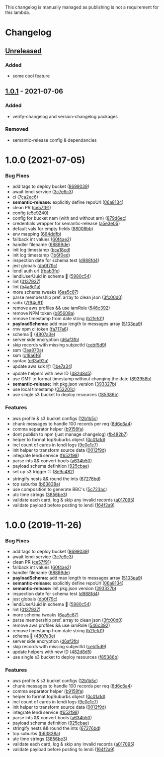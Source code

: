 This changelog is manually managed as publishing is not a requirement for this lambda. 

# Changelog

## [Unreleased][]
### Added
- some cool feature

## [1.0.1][] - 2021-07-06
### Added
- verify-changelog and version-changelog packages

### Removed
- semantic-release config & dependancies

# 1.0.0 (2021-07-05)
### Bug Fixes

* add tags to deploy bucket ([8699039](https://github.com/domain-transactions/sls-baseballcard-service/commit/86990393ece0ca33a89414329800de21caba343f))
* await lendi service ([3c7e9c3](https://github.com/domain-transactions/sls-baseballcard-service/commit/3c7e9c3226cb0416aa69900bddbe8a627e97e48b))
* ci ([7ca2ec6](https://github.com/domain-transactions/sls-baseballcard-service/commit/7ca2ec6354c1e5b8b65f37cef963152dbc6d2486))
* **semantic-release:** explicitly define repoUrl ([06a8134](https://github.com/domain-transactions/sls-baseballcard-service/commit/06a8134d733e401f6eb8a884addd52367ee27cc0))
* clean PR ([ce57f91](https://github.com/domain-transactions/sls-baseballcard-service/commit/ce57f91e5d4f8c1f91514f96c186907a2fe7b1aa))
* config ([e5e9240](https://github.com/domain-transactions/sls-baseballcard-service/commit/e5e9240a0d74183bc88b68ec0cbcdd2cc3762b68))
* config for bucket nam (with and without arn) ([879d6ec](https://github.com/domain-transactions/sls-baseballcard-service/commit/879d6ec5be9ff36c0700e31e105a0341721bc76f))
* credentials wrapper for semantic-release ([a5e3e05](https://github.com/domain-transactions/sls-baseballcard-service/commit/a5e3e0544d186d7b350035c730ae931dffec5f8c))
* default vals for empty fields ([88008bb](https://github.com/domain-transactions/sls-baseballcard-service/commit/88008bb8df7d1efc38f382df7d51ab48c4126f07))
* env mapping ([664ddfb](https://github.com/domain-transactions/sls-baseballcard-service/commit/664ddfbaf04f250bfb9a827606a4704ffeddc99a))
* fallback int values ([60f4ae2](https://github.com/domain-transactions/sls-baseballcard-service/commit/60f4ae2b238e3f6c386fa7649ece70d1ca843a74))
* handler filename ([68889de](https://github.com/domain-transactions/sls-baseballcard-service/commit/68889de2b4097434d9ae1272f5ec8a9694dee67e))
* init log timestamp ([bca18cd](https://github.com/domain-transactions/sls-baseballcard-service/commit/bca18cd8705250d339b4b9cf5dc42c7f9994918b))
* init log timestamp ([1b6f0ed](https://github.com/domain-transactions/sls-baseballcard-service/commit/1b6f0edd03bea38f7bf7768ac5345956bc95190e))
* inspection date for schema test ([d988fd4](https://github.com/domain-transactions/sls-baseballcard-service/commit/d988fd480260cc3a9eb9cad83069a52a1be0584e))
* jest globals ([db0f79c](https://github.com/domain-transactions/sls-baseballcard-service/commit/db0f79c7e683304d83e68e112e2de1d109a5ad9d))
* lendi auth url ([fbab3fe](https://github.com/domain-transactions/sls-baseballcard-service/commit/fbab3fe239fc502df87de3085f138808fb2ee352))
* lendiUserUuid in schema :wrench: ([5980c54](https://github.com/domain-transactions/sls-baseballcard-service/commit/5980c540c5d780103974b15d7ab055c6cf01fbf3))
* lint ([0137937](https://github.com/domain-transactions/sls-baseballcard-service/commit/0137937ae2cd6827c565ceaf2e0fef617388ddac))
* lint ([b4a8d1a](https://github.com/domain-transactions/sls-baseballcard-service/commit/b4a8d1a6014d5d399a096fceedb63229bce17b74))
* more schema tweaks ([6aa5c87](https://github.com/domain-transactions/sls-baseballcard-service/commit/6aa5c87ea31b78d6443510149351d8835c64b80a))
* parse membership pref. array to clean json ([3fc00d0](https://github.com/domain-transactions/sls-baseballcard-service/commit/3fc00d0d33727f0beccd857c4b853dde67c4227e))
* radix ([7f94c91](https://github.com/domain-transactions/sls-baseballcard-service/commit/7f94c918e1c18b8d12a2e17edd63dd940dc37db3))
* remove aws profiles && use iamRole ([546c392](https://github.com/domain-transactions/sls-baseballcard-service/commit/546c3921d648815e4ba06c297c9559d69b12c81d))
* remove NPM token ([b85608a](https://github.com/domain-transactions/sls-baseballcard-service/commit/b85608a62ca77ee0d9361597314e3614acffb793))
* remove timestamp from date string ([b2fefd1](https://github.com/domain-transactions/sls-baseballcard-service/commit/b2fefd1735df429526e8afa07a1ff75f069ed2e5))
* **payloadSchema:** add max length to messages array ([5103ea9](https://github.com/domain-transactions/sls-baseballcard-service/commit/5103ea992a5200c3a177664d5319d28695a38ce6))
* rmv npm ci token ([fa717a6](https://github.com/domain-transactions/sls-baseballcard-service/commit/fa717a64c5ec0c8e22fd10b0699fffe8e4ac2a46))
* schema :wrench: ([4807a3e](https://github.com/domain-transactions/sls-baseballcard-service/commit/4807a3efb0cb149309566c74d6184087582fd8aa))
* server side encryption ([d6af3fb](https://github.com/domain-transactions/sls-baseballcard-service/commit/d6af3fb5e3878af0a2eefdb6620c8ef7eb564c9f))
* skip records with missing subjectId ([cebf5d9](https://github.com/domain-transactions/sls-baseballcard-service/commit/cebf5d9f4945ef3b54a8cd97c6b6c5ae8a52d504))
* ssm ([3aa870a](https://github.com/domain-transactions/sls-baseballcard-service/commit/3aa870a8d031741d2afdfdaeaee8fd1ee6824006))
* ssm ([c18a6f6](https://github.com/domain-transactions/sls-baseballcard-service/commit/c18a6f6cb95ac6398aebd2a3f3075f5297610ce4))
* syntax ([c63a92a](https://github.com/domain-transactions/sls-baseballcard-service/commit/c63a92af1d1ac592a58867033ad84d1a09841710))
* update aws sdk :package: ([1be7a34](https://github.com/domain-transactions/sls-baseballcard-service/commit/1be7a34f5eb781f1df703de7649ac67b4647e81e))
* update helpers with new ID ([482d8d5](https://github.com/domain-transactions/sls-baseballcard-service/commit/482d8d5554f0ec98c819f4cec26ad34d35de99dd))
* use GMT to format timestamp without changing the date ([893958b](https://github.com/domain-transactions/sls-baseballcard-service/commit/893958b3950f32e70fd5c531013a675a804d47f5))
* **semantic-release:** init pkg.json version ([393327b](https://github.com/domain-transactions/sls-baseballcard-service/commit/393327b00aef928fb28a525d4534bc676d541f11))
* use local timestamp ([053201c](https://github.com/domain-transactions/sls-baseballcard-service/commit/053201c2e04f707667e0a1543c3b730a223eaa25))
* use single s3 bucket to deploy resources ([f85386b](https://github.com/domain-transactions/sls-baseballcard-service/commit/f85386b9d6b02787ca11386b5306647b57578c42))


### Features

* aws profile & s3 bucket configs ([12b1b5c](https://github.com/domain-transactions/sls-baseballcard-service/commit/12b1b5c3ac1646038197445129d29cbc8db6ef48))
* chunk messages to handle 100 records per req ([8d6c6a4](https://github.com/domain-transactions/sls-baseballcard-service/commit/8d6c6a4f8d6ee1b0e67eb19110846707e52ee8df))
* comma separator helper ([b9158fa](https://github.com/domain-transactions/sls-baseballcard-service/commit/b9158fa69598ec1744119333a9f4fd4e0ac0120b))
* dont publish to npm (just manage changelog) ([fb482b7](https://github.com/domain-transactions/sls-baseballcard-service/commit/fb482b7c55ecd095f0be02af32025e30fd0a14cd))
* helper to format topSuburbs object ([0c01a1d](https://github.com/domain-transactions/sls-baseballcard-service/commit/0c01a1dccc55593f8c48c7804e5564410821cff4))
* incl count of cards in lendi logs ([9e0e1c7](https://github.com/domain-transactions/sls-baseballcard-service/commit/9e0e1c77eaea952a653e6dbd03c62b3431a53029))
* init helper to transform source data ([0012f9d](https://github.com/domain-transactions/sls-baseballcard-service/commit/0012f9d9aad6219e05bb2286aca5ff9a730dc9c8))
* integrate lendi service ([f652f98](https://github.com/domain-transactions/sls-baseballcard-service/commit/f652f98f4a9e01b711a32d57ec2dfa3f7b643d68))
* parse ints && convert bools ([a634b50](https://github.com/domain-transactions/sls-baseballcard-service/commit/a634b50a9d9a551491b7d6a1d263de22ed318475))
* payload schema definition ([925cbae](https://github.com/domain-transactions/sls-baseballcard-service/commit/925cbae8fa099098498458415c21ebe2fd9833d3))
* set up s3 trigger :baseball: ([8e9c482](https://github.com/domain-transactions/sls-baseballcard-service/commit/8e9c4821c24dde558e7b5d6921b8559aa33f8a0d))
* stringify nests && round the ints ([67276bd](https://github.com/domain-transactions/sls-baseballcard-service/commit/67276bd793318795a87aa844cc574100246f331d))
* top suburbs ([b63838a](https://github.com/domain-transactions/sls-baseballcard-service/commit/b63838a296ddc3f4b84528639d0a3097168b2d6b))
* use composition to generate BBC's ([5c723ac](https://github.com/domain-transactions/sls-baseballcard-service/commit/5c723acce3b6564bee47008fa6156e2e71f3dd95))
* utc time strings ([3856be3](https://github.com/domain-transactions/sls-baseballcard-service/commit/3856be386b3cce73c40da394fea3413f0a32bc1a))
* validate each card, log & skip any invalid records ([a017095](https://github.com/domain-transactions/sls-baseballcard-service/commit/a017095006c198c0aea3b5551b8685dd01896dd8))
* validate payload before posting to lendi ([164f2a9](https://github.com/domain-transactions/sls-baseballcard-service/commit/164f2a9a80c06ab68b403dd97d5a50acf8616217))

# 1.0.0 (2019-11-26)


### Bug Fixes

* add tags to deploy bucket ([8699039](https://github.com/domain-transactions/sls-baseballcard-service/commit/8699039))
* await lendi service ([3c7e9c3](https://github.com/domain-transactions/sls-baseballcard-service/commit/3c7e9c3))
* clean PR ([ce57f91](https://github.com/domain-transactions/sls-baseballcard-service/commit/ce57f91))
* fallback int values ([60f4ae2](https://github.com/domain-transactions/sls-baseballcard-service/commit/60f4ae2))
* handler filename ([68889de](https://github.com/domain-transactions/sls-baseballcard-service/commit/68889de))
* **payloadSchema:** add max length to messages array ([5103ea9](https://github.com/domain-transactions/sls-baseballcard-service/commit/5103ea9))
* **semantic-release:** explicitly define repoUrl ([06a8134](https://github.com/domain-transactions/sls-baseballcard-service/commit/06a8134))
* **semantic-release:** init pkg.json version ([393327b](https://github.com/domain-transactions/sls-baseballcard-service/commit/393327b))
* inspection date for schema test ([d988fd4](https://github.com/domain-transactions/sls-baseballcard-service/commit/d988fd4))
* jest globals ([db0f79c](https://github.com/domain-transactions/sls-baseballcard-service/commit/db0f79c))
* lendiUserUuid in schema :wrench: ([5980c54](https://github.com/domain-transactions/sls-baseballcard-service/commit/5980c54))
* lint ([0137937](https://github.com/domain-transactions/sls-baseballcard-service/commit/0137937))
* more schema tweaks ([6aa5c87](https://github.com/domain-transactions/sls-baseballcard-service/commit/6aa5c87))
* parse membership pref. array to clean json ([3fc00d0](https://github.com/domain-transactions/sls-baseballcard-service/commit/3fc00d0))
* remove aws profiles && use iamRole ([546c392](https://github.com/domain-transactions/sls-baseballcard-service/commit/546c392))
* remove timestamp from date string ([b2fefd1](https://github.com/domain-transactions/sls-baseballcard-service/commit/b2fefd1))
* schema :wrench: ([4807a3e](https://github.com/domain-transactions/sls-baseballcard-service/commit/4807a3e))
* server side encryption ([d6af3fb](https://github.com/domain-transactions/sls-baseballcard-service/commit/d6af3fb))
* skip records with missing subjectId ([cebf5d9](https://github.com/domain-transactions/sls-baseballcard-service/commit/cebf5d9))
* update helpers with new ID ([482d8d5](https://github.com/domain-transactions/sls-baseballcard-service/commit/482d8d5))
* use single s3 bucket to deploy resources ([f85386b](https://github.com/domain-transactions/sls-baseballcard-service/commit/f85386b))


### Features

* aws profile & s3 bucket configs ([12b1b5c](https://github.com/domain-transactions/sls-baseballcard-service/commit/12b1b5c))
* chunk messages to handle 100 records per req ([8d6c6a4](https://github.com/domain-transactions/sls-baseballcard-service/commit/8d6c6a4))
* comma separator helper ([b9158fa](https://github.com/domain-transactions/sls-baseballcard-service/commit/b9158fa))
* helper to format topSuburbs object ([0c01a1d](https://github.com/domain-transactions/sls-baseballcard-service/commit/0c01a1d))
* incl count of cards in lendi logs ([9e0e1c7](https://github.com/domain-transactions/sls-baseballcard-service/commit/9e0e1c7))
* init helper to transform source data ([0012f9d](https://github.com/domain-transactions/sls-baseballcard-service/commit/0012f9d))
* integrate lendi service ([f652f98](https://github.com/domain-transactions/sls-baseballcard-service/commit/f652f98))
* parse ints && convert bools ([a634b50](https://github.com/domain-transactions/sls-baseballcard-service/commit/a634b50))
* payload schema definition ([925cbae](https://github.com/domain-transactions/sls-baseballcard-service/commit/925cbae))
* stringify nests && round the ints ([67276bd](https://github.com/domain-transactions/sls-baseballcard-service/commit/67276bd))
* top suburbs ([b63838a](https://github.com/domain-transactions/sls-baseballcard-service/commit/b63838a))
* utc time strings ([3856be3](https://github.com/domain-transactions/sls-baseballcard-service/commit/3856be3))
* validate each card, log & skip any invalid records ([a017095](https://github.com/domain-transactions/sls-baseballcard-service/commit/a017095))
* validate payload before posting to lendi ([164f2a9](https://github.com/domain-transactions/sls-baseballcard-service/commit/164f2a9))

[Unreleased]: https://github.com/tomdaniels/fp/compare/v1.0.1...HEAD
[1.0.1]: https://github.com/tomdaniels/fp/tree/v1.0.1